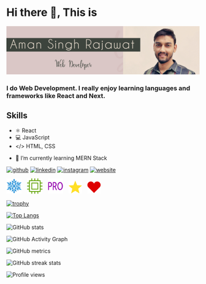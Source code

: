 
# Hi there 👋, This is 
![](https://github.com/amansingh456/amansingh456/blob/main/Aman-Banner.png)

### I do Web Development. I really enjoy learning languages and frameworks like React and Next.

## Skills
* ⚛️ React
* 💻 JavaScript
* </> HTML, CSS 

- 🌱 I’m currently learning MERN Stack 


[<img src='https://cdn.jsdelivr.net/npm/simple-icons@3.0.1/icons/github.svg' alt='github' height='40'>](https://github.com/amansingh456)  [<img src='https://cdn.jsdelivr.net/npm/simple-icons@3.0.1/icons/linkedin.svg' alt='linkedin' height='40'>](https://www.linkedin.com/in/https://www.linkedin.com/in/aman690/)  [<img src='https://cdn.jsdelivr.net/npm/simple-icons@3.0.1/icons/instagram.svg' alt='instagram' height='40'>](https://www.instagram.com/https://www.instagram.com/aiyaash_aman//)  [<img src='https://cdn.jsdelivr.net/npm/simple-icons@3.0.1/icons/icloud.svg' alt='website' height='40'>](https://amansingh456.github.io/)  

<a href='https://archiveprogram.github.com/'><img src='https://raw.githubusercontent.com/acervenky/animated-github-badges/master/assets/acbadge.gif' width='40' height='40'></a> <a href='https://docs.github.com/en/developers'><img src='https://raw.githubusercontent.com/acervenky/animated-github-badges/master/assets/devbadge.gif' width='40' height='40'></a> <a href='https://github.com/pricing'><img src='https://raw.githubusercontent.com/acervenky/animated-github-badges/master/assets/pro.gif' width='40' height='40'></a> <a href='https://stars.github.com/'><img src='https://raw.githubusercontent.com/acervenky/animated-github-badges/master/assets/starbadge.gif' width='35' height='35'></a> <a href='https://docs.github.com/en/github/supporting-the-open-source-community-with-github-sponsors'><img src='https://raw.githubusercontent.com/acervenky/animated-github-badges/master/assets/sponsorbadge.gif' width='35' height='35'></a> 

[![trophy](https://github-profile-trophy.vercel.app/?username=amansingh456)](https://github.com/ryo-ma/github-profile-trophy)

[![Top Langs](https://github-readme-stats.vercel.app/api/top-langs/?username=amansingh456)](https://github.com/anuraghazra/github-readme-stats)

![GitHub stats](https://github-readme-stats.vercel.app/api?username=amansingh456&show_icons=true)  

![GitHub Activity Graph](https://activity-graph.herokuapp.com/graph?username=amansingh456)  

![GitHub metrics](https://metrics.lecoq.io/amansingh456)  

![GitHub streak stats](https://streak-stats.demolab.com/?user=amansingh456)  

![Profile views](https://gpvc.arturio.dev/amansingh456)  



